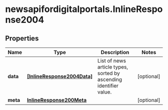 # newsapifordigitalportals.InlineResponse2004

## Properties

Name | Type | Description | Notes
------------ | ------------- | ------------- | -------------
**data** | [**[InlineResponse2004Data]**](InlineResponse2004Data.md) | List of news article types, sorted by ascending identifier value. | [optional] 
**meta** | [**InlineResponse200Meta**](InlineResponse200Meta.md) |  | [optional] 


